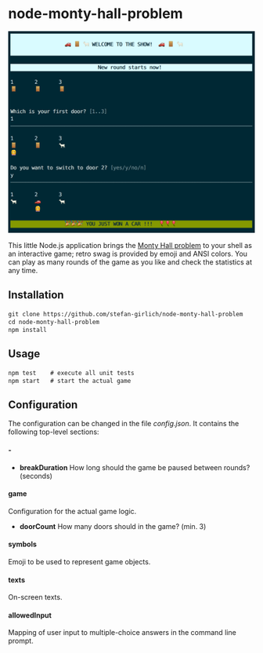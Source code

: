 # node-monty-hall-problem

<img src="screenshot.png" />


This little Node.js application brings the <a href="https://en.wikipedia.org/wiki/Monty_Hall_problem">Monty Hall problem</a> to your shell as an interactive game; retro swag is provided by emoji and ANSI colors. You can play as many rounds of the game as you like and check the statistics at any time.


## Installation

```
git clone https://github.com/stefan-girlich/node-monty-hall-problem
cd node-monty-hall-problem
npm install
```

## Usage
```
npm test	# execute all unit tests
npm start	# start the actual game
```


## Configuration

The configuration can be changed in the file _config.json_. It contains the following top-level sections:

#### -
* **breakDuration**
How long should the game be paused between rounds? (seconds)


#### game
Configuration for the actual game logic.

* **doorCount**
How many doors should in the game? (min. 3)


#### symbols
Emoji to be used to represent game objects.

#### texts
On-screen texts.

#### allowedInput
Mapping of user input to multiple-choice answers in the command line prompt.

